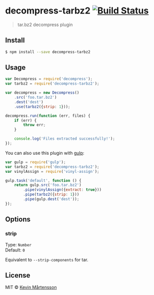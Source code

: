 # decompress-tarbz2 [![Build Status](http://img.shields.io/travis/kevva/decompress-tarbz2.svg?style=flat)](https://travis-ci.org/kevva/decompress-tarbz2)

> tar.bz2 decompress plugin

## Install

```sh
$ npm install --save decompress-tarbz2
```

## Usage

```js
var Decompress = require('decompress');
var tarbz2 = require('decompress-tarbz2');

var decompress = new Decompress()
	.src('foo.tar.bz2')
	.dest('dest')
	.use(tarbz2({strip: 1}));

decompress.run(function (err, files) {
	if (err) {
		throw err;
	}

	console.log('Files extracted successfully!'); 
});
```

You can also use this plugin with [gulp](http://gulpjs.com):

```js
var gulp = require('gulp');
var tarbz2 = require('decompress-tarbz2');
var vinylAssign = require('vinyl-assign');

gulp.task('default', function () {
	return gulp.src('foo.tar.bz2')
		.pipe(vinylAssign({extract: true}))
		.pipe(tarbz2({strip: 1}))
		.pipe(gulp.dest('dest'));
});
```

## Options

### strip

Type: `Number`  
Default: `0`

Equivalent to `--strip-components` for tar.

## License

MIT © [Kevin Mårtensson](https://github.com/kevva)
